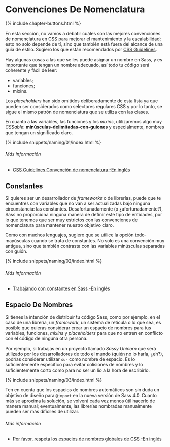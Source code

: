
# Convenciones De Nomenclatura

{% include chapter-buttons.html %}

En esta sección, no vamos a debatir cuáles son las mejores convenciones de nomenclatura en CSS para mejorar el mantenimiento y la escalabilidad; esto no solo depende de tí, sino que también está fuera del alcance de una guía de estilo. Sugiero los que están recomendados por [CSS Guidelines](http://cssguidelin.es/#naming-conventions).

Hay algunas cosas a las que se les puede asignar un nombre en Sass, y es importante que tengan un nombre adecuado, así todo tu código será coherente y fácil de leer:

* variables;
* funciones;
* mixins.

Los *placeholders* han sido omitidos deliberadamente de esta lista ya que pueden ser considerados como selectores regulares CSS y por lo tanto, se sigue el mismo patrón de nomenclatura que se utiliza con las clases.

En cuanto a las variables, las funciones y los *mixins*, utilizaremos algo muy *CSSable*: **minúsculas-delimitadas-con-guiones** y especialmente, nombres que tengan un significado claro.

{% include snippets/naming/01/index.html %}

###### Más información

* [CSS Guidelines Convención de nomenclatura -En inglés](http://cssguidelin.es/#naming-conventions)

## Constantes

Si quieres ser un desarrollador de *frameworks* o de librerías, puede que te encuentres con variables que no van a ser actualizadas bajo ninguna circunstancia: las constantes. Desafortunadamente (o ¿afortunadamente?), Sass no proporciona ninguna manera de definir este tipo de entidades, por lo que tenemos que ser muy estrictos con las convenciones de nomenclatura para mantener nuestro objetivo claro.

Como con muchos lenguajes, sugiero que se utilice la opción todo-mayúsculas cuando se trata de constantes. No solo es una convención muy antigua, sino que también contrasta con las variables minúsculas separadas con guión.

{% include snippets/naming/02/index.html %}

###### Más información

* [Trabajando con constantes en Sass -En inglés](http://www.sitepoint.com/dealing-constants-sass/)

## Espacio De Nombres

Si tienes la intención de distribuir tu código Sass, como por ejemplo, en el caso de una librería, un *framework*, un sistema de retícula o lo que sea, es posible que quieras considerar crear un espacio de nombres para tus variables, funciones, *mixins* y *placeholders* para que no entren en conflicto con el código de ninguna otra persona.

Por ejemplo, si trabajas en un proyecto llamado *Sassy Unicorn* que será utilizado por los desarrolladores de todo el mundo (quién no lo haría, ¿eh?), podrías considerar utilizar `su-` como nombre de espacio. Es lo suficientemente específico para evitar colisiones de nombres y lo suficientemente corto como para no ser un lío a la hora de escribirlo.

{% include snippets/naming/03/index.html %}

<div class="note">
  <p>Ten en cuenta que los espacios de nombres automáticos son sin duda un objetivo de diseño para <code>@import</code> en la nueva versión de Sass 4.0. Cuanto más se aproxima la solución, se volverá cada vez menos útil hacerlo de manera manual; eventualmente, las librerías nombradas manualmente pueden ser más difíciles de utilizar.</p>
</div>

###### Más información

* [Por favor, respeta los espacios de nombres globales de CSS -En inglés](http://blog.kaelig.fr/post/44554267597/please-respect-the-global-css-namespace)
